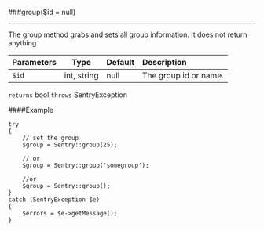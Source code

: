 <a id="group" href="#"></a>
###group($id = null)

----------

The group method grabs and sets all group information. It does not return anything.

Parameters                   | Type            | Default       | Description
:--------------------------- | :-------------: | :------------ | :--------------
`$id`                        | int, string     | null          | The group id or name.

`returns` bool `throws` SentryException

####Example

	try
	{
		// set the group
	    $group = Sentry::group(25);

	    // or
	    $group = Sentry::group('somegroup');

	    //or
	    $group = Sentry::group();
	}
	catch (SentryException $e)
	{
	    $errors = $e->getMessage();
	}
